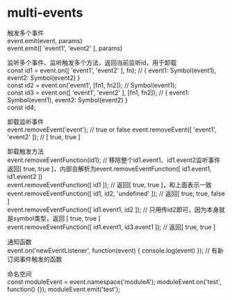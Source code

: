 # multi-events

触发多个事件  
event.emit(event, params)  
event.emit([ 'event1', 'event2' ], params)  

监听多个事件、监听触发多个方法，返回当前监听id，用于卸载  
const id1 = event.on([ 'event1', 'event2' ], fn); // { event1: Symbol(event1), event2: Symbol(event2) }  
const id2 = event.on('event1', [fn1, fn2]); // Symbol(event1);  
const id3 = event.on([ 'event1', 'event2' ], [fn1, fn2]); // {   event1: Symbol(event1), event2: Symbol(event2) }  
const id4;

卸载监听事件  
event.removeEvent('event');  // true or false
event.removeEvent([ 'event1', 'event2' ]);  // [ true, true ]

卸载触发方法  
event.removeEventFunction(id1);  // 移除整个id1.event1、id1.event2监听事件  返回[ true, true ]，内部会解析为event.removeEventFunction([ id1.event1, id1.event2 ])  
event.removeEventFunction([ id1 ]);  // 返回[ true, true ]，和上面表示一致  
event.removeEventFunction([ id1, id2, 'undefined' ]);  // 返回[ true, true, false ]  
event.removeEventFunction([ id1.event1, id2 ]);  // 只用传id2即可，因为本身就是symbol类型，返回 [ true, true ]  
event.removeEventFunction([ id1.event1, id3.event1 ]);  // 返回[ true, true ]  


通知函数  
event.on('newEventListener', function(event) {
  console.log(event)
});  // 有新订阅事件触发的函数


命名空间  
const moduleEvent = event.namespace('moduleA');
moduleEvent.on('test', function() {});
moduleEvent.emit('test');